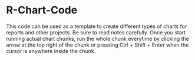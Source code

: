 # R-Chart-Code
This code can be used as a template to create different types of charts for reports and other projects. Be sure to read notes carefully. Once you start running actual chart chunks, run the whole chunk everytime by clicking  the arrow at the top right of the chunk or pressing Ctrl + Shift + Enter when the cursor is anywhere inside the chunk. 
